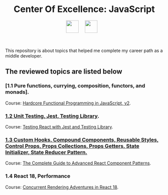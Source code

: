 <h1 align="center">Center Of Excellence: JavaScript</h1>
<p align="center">
  <img src="https://upload.wikimedia.org/wikipedia/commons/thumb/9/99/Unofficial_JavaScript_logo_2.svg/2048px-Unofficial_JavaScript_logo_2.svg.png" width="40" />
  &nbsp;&nbsp;&nbsp;
  <img src="https://upload.wikimedia.org/wikipedia/commons/thumb/4/47/React.svg/1200px-React.svg.png" width="40" />
  &nbsp;&nbsp;&nbsp;
</p>
<br/ >
<p>
 This repository is about topics that helped me complete my career path as a middle developer.
</p>

<h2>The reviewed topics are listed below</h2>

### [1.1 Pure functions, currying, composition, functors, and monads].

Course: [Hardcore Functional Programming in JavaScript, v2](https://frontendmasters.com/courses/hardcore-js-v2/).


### [1.2 Unit Testing, Jest, Testing Library](https://github.com/Unosquare-CoE-JavaScript/sandra-guerrero/tree/React-Testing-Library#12-unit-testing-jest-testing-library).

Course: [Testing React with Jest and Testing Library](https://www.udemy.com/course/react-testing-library/).


### [1.3 Custom Hooks, Compound Components, Reusable Styles, Control Props, Props Collections, Props Getters, State Initializer, State Reducer Pattern.](https://github.com/Unosquare-CoE-JavaScript/sandra-guerrero/tree/Advanced-React-Component-Patterns)

Course: [The Complete Guide to Advanced React Component Patterns](https://www.udemy.com/course/the-complete-guide-to-advanced-react-patterns/).


### 1.4 React 18, Performance

Course: [Concurrent Rendering Adventures in React 18](https://www.udemy.com/course/concurrent-rendering-adventures-in-react-18/).

